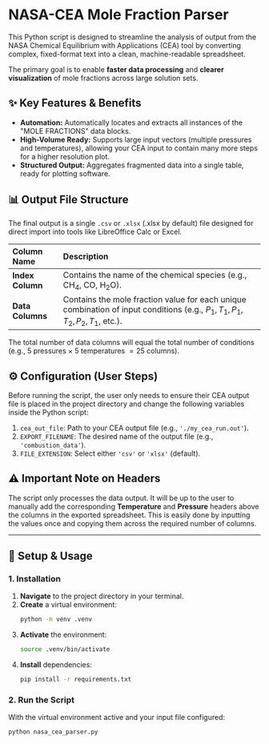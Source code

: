 # NASA-CEA Mole Fraction Parser

This Python script is designed to streamline the analysis of output from the NASA Chemical Equilibrium with Applications ($\text{CEA}$) tool by converting complex, fixed-format text into a clean, machine-readable spreadsheet.

The primary goal is to enable **faster data processing** and **clearer visualization** of mole fractions across large solution sets.

## ✨ Key Features & Benefits

- **Automation:** Automatically locates and extracts all instances of the "MOLE FRACTIONS" data blocks.
- **High-Volume Ready:** Supports large input vectors (multiple pressures and temperatures), allowing your $\text{CEA}$ input to contain many more steps for a higher resolution plot.
- **Structured Output:** Aggregates fragmented data into a single table, ready for plotting software.

## 📊 Output File Structure

The final output is a single `.csv` or `.xlsx` (.xlsx by default) file designed for direct import into tools like LibreOffice Calc or Excel.

| Column Name      | Description                                                                                                                    |
| :--------------- | :----------------------------------------------------------------------------------------------------------------------------- |
| **Index Column** | Contains the name of the chemical species (e.g., $\text{CH}_4$, $\text{CO}$, $\text{H}_2\text{O}$).                            |
| **Data Columns** | Contains the mole fraction value for each unique combination of input conditions (e.g., $P_1, T_1, P_1, T_2, P_2, T_1$, etc.). |

The total number of data columns will equal the total number of conditions (e.g., $5$ pressures $\times$ $5$ temperatures $= 25$ columns).

## ⚙️ Configuration (User Steps)

Before running the script, the user only needs to ensure their $\text{CEA}$ output file is placed in the project directory and change the following variables inside the Python script:

1.  `cea_out_file`: Path to your $\text{CEA}$ output file (e.g., `'./my_cea_run.out'`).
2.  `EXPORT_FILENAME`: The desired name of the output file (e.g., `'combustion_data'`).
3.  `FILE_EXTENSION`: Select either `'csv'` or `'xlsx'` (default).

## ⚠️ Important Note on Headers

The script only processes the data output. It will be up to the user to manually add the corresponding **Temperature** and **Pressure** headers above the columns in the exported spreadsheet. This is easily done by inputting the values once and copying them across the required number of columns.

---

## 🚀 Setup & Usage

### 1. Installation

1.  **Navigate** to the project directory in your terminal.
2.  **Create** a virtual environment:
    ```bash
    python -m venv .venv
    ```
3.  **Activate** the environment:
    ```bash
    source .venv/bin/activate
    ```
4.  **Install** dependencies:
    ```bash
    pip install -r requirements.txt
    ```

### 2. Run the Script

With the virtual environment active and your input file configured:

```bash
python nasa_cea_parser.py
```
